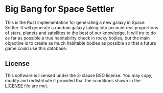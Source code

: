 # Big Bang for Space Settler #

This is the Rust implementation for generating a new galaxy in Space Settler. It will generate a
random galaxy taking into account real proportions of stars, planets and satellites to the best of
our knowledge. It will try to do as far as possible a true habitability check in rocky bodies, but
the main objective is to create as much habitable bodies as possible so that a future game could use
this database.

## License ##

This software is licensed under the 3-clause BSD license. You may copy, modify and redistribute it
provided that the conditions shown in the [LICENSE](LICENSE) file are met.
